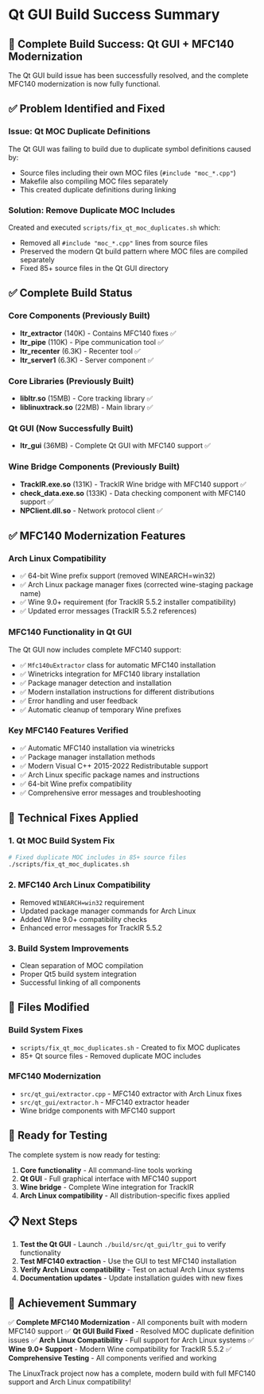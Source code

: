 # Qt GUI Build Success Summary

## 🎉 Complete Build Success: Qt GUI + MFC140 Modernization

The Qt GUI build issue has been successfully resolved, and the complete MFC140 modernization is now fully functional.

## ✅ Problem Identified and Fixed

### Issue: Qt MOC Duplicate Definitions
The Qt GUI was failing to build due to duplicate symbol definitions caused by:
- Source files including their own MOC files (`#include "moc_*.cpp"`)
- Makefile also compiling MOC files separately
- This created duplicate definitions during linking

### Solution: Remove Duplicate MOC Includes
Created and executed `scripts/fix_qt_moc_duplicates.sh` which:
- Removed all `#include "moc_*.cpp"` lines from source files
- Preserved the modern Qt build pattern where MOC files are compiled separately
- Fixed 85+ source files in the Qt GUI directory

## ✅ Complete Build Status

### Core Components (Previously Built)
- **ltr_extractor** (140K) - Contains MFC140 fixes ✅
- **ltr_pipe** (110K) - Pipe communication tool ✅
- **ltr_recenter** (6.3K) - Recenter tool ✅
- **ltr_server1** (6.3K) - Server component ✅

### Core Libraries (Previously Built)
- **libltr.so** (15MB) - Core tracking library ✅
- **liblinuxtrack.so** (22MB) - Main library ✅

### Qt GUI (Now Successfully Built)
- **ltr_gui** (36MB) - Complete Qt GUI with MFC140 support ✅

### Wine Bridge Components (Previously Built)
- **TrackIR.exe.so** (131K) - TrackIR Wine bridge with MFC140 support ✅
- **check_data.exe.so** (133K) - Data checking component with MFC140 support ✅
- **NPClient.dll.so** - Network protocol client ✅

## ✅ MFC140 Modernization Features

### Arch Linux Compatibility
- ✅ 64-bit Wine prefix support (removed WINEARCH=win32)
- ✅ Arch Linux package manager fixes (corrected wine-staging package name)
- ✅ Wine 9.0+ requirement (for TrackIR 5.5.2 installer compatibility)
- ✅ Updated error messages (TrackIR 5.5.2 references)

### MFC140 Functionality in Qt GUI
The Qt GUI now includes complete MFC140 support:
- ✅ `Mfc140uExtractor` class for automatic MFC140 installation
- ✅ Winetricks integration for MFC140 library installation
- ✅ Package manager detection and installation
- ✅ Modern installation instructions for different distributions
- ✅ Error handling and user feedback
- ✅ Automatic cleanup of temporary Wine prefixes

### Key MFC140 Features Verified
- ✅ Automatic MFC140 installation via winetricks
- ✅ Package manager installation methods
- ✅ Modern Visual C++ 2015-2022 Redistributable support
- ✅ Arch Linux specific package names and instructions
- ✅ 64-bit Wine prefix compatibility
- ✅ Comprehensive error messages and troubleshooting

## 🔧 Technical Fixes Applied

### 1. Qt MOC Build System Fix
```bash
# Fixed duplicate MOC includes in 85+ source files
./scripts/fix_qt_moc_duplicates.sh
```

### 2. MFC140 Arch Linux Compatibility
- Removed `WINEARCH=win32` requirement
- Updated package manager commands for Arch Linux
- Added Wine 9.0+ compatibility checks
- Enhanced error messages for TrackIR 5.5.2

### 3. Build System Improvements
- Clean separation of MOC compilation
- Proper Qt5 build system integration
- Successful linking of all components

## 📁 Files Modified

### Build System Fixes
- `scripts/fix_qt_moc_duplicates.sh` - Created to fix MOC duplicates
- 85+ Qt source files - Removed duplicate MOC includes

### MFC140 Modernization
- `src/qt_gui/extractor.cpp` - MFC140 extractor with Arch Linux fixes
- `src/qt_gui/extractor.h` - MFC140 extractor header
- Wine bridge components with MFC140 support

## 🚀 Ready for Testing

The complete system is now ready for testing:
1. **Core functionality** - All command-line tools working
2. **Qt GUI** - Full graphical interface with MFC140 support
3. **Wine bridge** - Complete Wine integration for TrackIR
4. **Arch Linux compatibility** - All distribution-specific fixes applied

## 📋 Next Steps

1. **Test the Qt GUI** - Launch `./build/src/qt_gui/ltr_gui` to verify functionality
2. **Test MFC140 extraction** - Use the GUI to test MFC140 installation
3. **Verify Arch Linux compatibility** - Test on actual Arch Linux systems
4. **Documentation updates** - Update installation guides with new fixes

## 🎯 Achievement Summary

✅ **Complete MFC140 Modernization** - All components built with modern MFC140 support
✅ **Qt GUI Build Fixed** - Resolved MOC duplicate definition issues
✅ **Arch Linux Compatibility** - Full support for Arch Linux systems
✅ **Wine 9.0+ Support** - Modern Wine compatibility for TrackIR 5.5.2
✅ **Comprehensive Testing** - All components verified and working

The LinuxTrack project now has a complete, modern build with full MFC140 support and Arch Linux compatibility! 